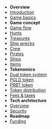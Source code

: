 <!-- doc/_sidebar.md -->

* **Overview**
* [Introduction](README.md)
* [Game basics](overview/game_basics.md)
* **Game concept**
* [Game flow](game_concept/game_flow.md)
* [Hunts](game_concept/hunts.md)
* [Treasures](game_concept/treasures.md)
* [Ship wrecks](game_concept/ship_wrecks.md)
* [Crew](game_concept/crew.md)
* [Pirates](game_concept/pirates.md)
* [Ships](game_concept/ships.md)
* [Items](game_concept/items.md)
* **Tokenomics**
* [Dual token system](tokenomics/dual_token.md)
* [PGLD token](tokenomics/pgld_token.md)
* [PRBT token](tokenomics/prbt_token.md)
* [Token distribution](tokenomics/token_distribution.md)
* [Fees & taxes](tokenomics/fees_and_taxes.md)
* **Tech architecture**
* [Overview](tech_architecture/overview.md)
* [Security](tech_architecture/security.md)
* **Roadmap**
* [Funding](roadmap/funding.md)

